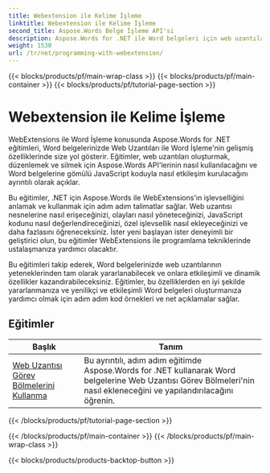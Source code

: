 ```yaml
---
title: Webextension ile Kelime İşleme
linktitle: Webextension ile Kelime İşleme
second_title: Aspose.Words Belge İşleme API'si
description: Aspose.Words for .NET ile Word belgeleri için web uzantılarının nasıl geliştirileceğini öğrenin. Web uzantılarını nasıl oluşturacağınızı, değiştireceğinizi ve özelleştireceğinizi, bunları Word belgelerinize nasıl entegre edeceğinizi öğrenin.
weight: 1530
url: /tr/net/programming-with-webextension/
---
```


{{< blocks/products/pf/main-wrap-class >}}
{{< blocks/products/pf/main-container >}}
{{< blocks/products/pf/tutorial-page-section >}}

# Webextension ile Kelime İşleme

WebExtensions ile Word İşleme konusunda Aspose.Words for .NET eğitimleri, Word belgelerinizde Web Uzantıları ile Word İşleme'nin gelişmiş özelliklerinde size yol gösterir. Eğitimler, web uzantıları oluşturmak, düzenlemek ve silmek için Aspose.Words API'lerinin nasıl kullanılacağını ve Word belgelerine gömülü JavaScript koduyla nasıl etkileşim kurulacağını ayrıntılı olarak açıklar.

Bu eğitimler, .NET için Aspose.Words ile WebExtensions'ın işlevselliğini anlamak ve kullanmak için adım adım talimatlar sağlar. Web uzantısı nesnelerine nasıl erişeceğinizi, olayları nasıl yöneteceğinizi, JavaScript kodunu nasıl değerlendireceğinizi, özel işlevsellik nasıl ekleyeceğinizi ve daha fazlasını öğreneceksiniz. İster yeni başlayan ister deneyimli bir geliştirici olun, bu eğitimler WebExtensions ile programlama tekniklerinde ustalaşmanıza yardımcı olacaktır.

Bu eğitimleri takip ederek, Word belgelerinizde web uzantılarının yeteneklerinden tam olarak yararlanabilecek ve onlara etkileşimli ve dinamik özellikler kazandırabileceksiniz. Eğitimler, bu özelliklerden en iyi şekilde yararlanmanıza ve yenilikçi ve etkileşimli Word belgeleri oluşturmanıza yardımcı olmak için adım adım kod örnekleri ve net açıklamalar sağlar.

## Eğitimler
| Başlık | Tanım |
| --- | --- |
| [Web Uzantısı Görev Bölmelerini Kullanma](./using-web-extension-task-panes/) | Bu ayrıntılı, adım adım eğitimde Aspose.Words for .NET kullanarak Word belgelerine Web Uzantısı Görev Bölmeleri'nin nasıl ekleneceğini ve yapılandırılacağını öğrenin. |
{{< /blocks/products/pf/tutorial-page-section >}}

{{< /blocks/products/pf/main-container >}}
{{< /blocks/products/pf/main-wrap-class >}}

{{< blocks/products/products-backtop-button >}}
